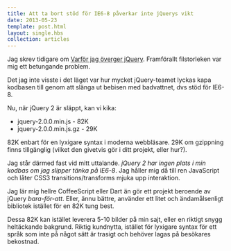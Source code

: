 ```yaml
---
title: Att ta bort stöd för IE6-8 påverkar inte jQuerys vikt
date: 2013-05-23
template: post.html
layout: single.hbs
collection: articles
---
```

Jag skrev tidigare om [Varför jag överger jQuery](http://www.madr.se/b/jquery-zeptojs-2013). Framförallt filstorleken var mig ett betungande problem.

Det jag inte visste i det läget var hur mycket jQuery-teamet lyckas kapa kodbasen till genom att slänga ut bebisen med badvattnet, dvs stöd för IE6-8.

Nu, när jQuery 2 är släppt, kan vi kika:

 * jquery-2.0.0.min.js - 82K
 * jquery-2.0.0.min.js.gz - 29K

82K enbart för en lyxigare syntax i moderna webbläsare. 29K om gzippning finns tillgänglig (vilket den givetvis gör i ditt projekt, eller hur?). 

Jag står därmed fast vid mitt uttalande. *jQuery 2 har ingen plats i min kodbas om jag slipper tänka på IE6-8*. Jag håller mig då till ren JavaScript och låter CSS3 transitions/transforms mjuka upp interaktion.

Jag lär mig hellre CoffeeScript eller Dart än gör ett projekt beroende av jQuery *bara-för-att*. Eller, ännu bättre, använder ett litet och ändamålsenligt bibliotek istället för en 82K tung best.

Dessa 82K kan istället leverera 5-10 bilder på min sajt, eller en riktigt snygg heltäckande bakgrund. Riktig kundnytta, istället för lyxigare syntax för ett språk som inte på något sätt är trasigt och behöver lagas på besökares bekostnad.